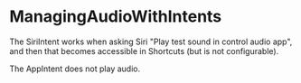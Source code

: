# ManagingAudioWithIntents

The SiriIntent works when asking Siri "Play test sound in control audio app", and then that becomes accessible in Shortcuts (but is not configurable).

The AppIntent does not play audio.
